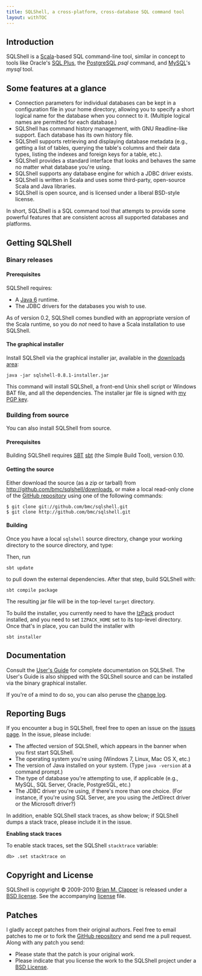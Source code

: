 ```yaml
---
title: SQLShell, a cross-platform, cross-database SQL command tool
layout: withTOC
---
```


## Introduction

SQLShell is a [Scala][]-based SQL command-line tool, similar in concept to
tools like Oracle's [SQL Plus][], the [PostgreSQL][] *psql* command, and
[MySQL][]'s *mysql* tool.

## Some features at a glance

* Connection parameters for individual databases can be kept in a
  configuration file in your home directory, allowing you to specify a
  short logical name for the database when you connect to it. (Multiple
  logical names are permitted for each database.)
* SQLShell has command history management, with GNU Readline-like support.
  Each database has its own history file.
* SQLShell supports retrieving and displaying database metadata (e.g.,
  getting a list of tables, querying the table's columns and their data
  types, listing the indexes and foreign keys for a table, etc.).
* SQLShell provides a standard interface that looks and behaves the same no
  matter what database you're using.
* SQLShell supports any database engine for which a JDBC driver exists.
* SQLShell is written in Scala and uses some third-party, open-source Scala
  and Java libraries.
* SQLShell is open source, and is licensed under a liberal BSD-style
  license.

In short, SQLShell is a SQL command tool that attempts to provide some
powerful features that are consistent across all supported databases and
platforms.

## Getting SQLShell

### Binary releases

#### Prerequisites

SQLShell requires:

* A [Java 6][] runtime.
* The JDBC drivers for the databases you wish to use.

As of version 0.2, SQLShell comes bundled with an appropriate version of
the Scala runtime, so you do *not* need to have a Scala installation to use
SQLShell.

#### The graphical installer

Install SQLShell via the graphical installer jar, available in the
[downloads area][]:

    java -jar sqlshell-0.8.1-installer.jar

This command will install SQLShell, a front-end Unix shell script or
Windows BAT file, and all the dependencies. The installer jar file is signed
with [my PGP key][].

### Building from source

You can also install SQLShell from source.

#### Prerequisites

Building SQLShell requires [SBT] [sbt] (the Simple Build Tool), version 0.10.

#### Getting the source

Either download the source (as a
zip or tarball) from <http://github.com/bmc/sqlshell/downloads>, or make a
local read-only clone of the [GitHub repository][] using one of the
following commands:

    $ git clone git://github.com/bmc/sqlshell.git
    $ git clone http://github.com/bmc/sqlshell.git

#### Building

Once you have a local `sqlshell` source directory, change your working
directory to the source directory, and type:

Then, run

    sbt update

to pull down the external dependencies. After that step, build SQLShell with:

    sbt compile package

The resulting jar file will be in the top-level `target` directory.

To build the installer, you currently need to have the [IzPack][izpack]
product installed, and you need to set `IZPACK_HOME` set to its top-level
directory. Once that's in place, you can build the installer with

    sbt installer

## Documentation

Consult the [User's Guide][] for complete documentation on SQLShell. The
User's Guide is also shipped with the SQLShell source and can be installed
via the binary graphical installer.

If you're of a mind to do so, you can also peruse the [change log][].

## Reporting Bugs

If you encounter a bug in SQLShell, freel free to open an issue on the
[issues page][]. In the issue, please include:

* The affected version of SQLShell, which appears in the banner when you
  first start SQLShell.
* The operating system you're using (Windows 7, Linux, Mac OS X, etc.)
* The version of Java installed on your system. (Type `java -version` at a
  command prompt.)
* The type of database you're attempting to use, if applicable (e.g., MySQL,
  SQL Server, Oracle, PostgreSQL, etc.)
* The JDBC driver you're using, if there's more than one choice. (For instance,
  if you're using SQL Server, are you using the JetDirect driver or the 
  Microsoft driver?)

In addition, enable SQLShell stack traces, as show below; if SQLShell dumps
a stack trace, please include it in the issue.

**Enabling stack traces**

To enable stack traces, set the SQLShell `stacktrace` variable:

    db> .set stacktrace on


## Copyright and License

SQLShell is copyright &copy; 2009-2010 [Brian M. Clapper][] is released
under a [BSD license][license]. See the accompanying [license][] file.

## Patches

I gladly accept patches from their original authors. Feel free to email
patches to me or to fork the [GitHub repository][] and send me a pull
request. Along with any patch you send:

* Please state that the patch is your original work.
* Please indicate that you license the work to the SQLShell project
  under a [BSD License][license].

[User's Guide]: users-guide.html
[GitHub repository]: http://github.com/bmc/sqlshell
[Scala]: http://www.scala-lang.org/
[SQL Plus]: http://www.oracle.com/technology/docs/tech/sql_plus/index.html
[PostgreSQL]: http://www.postgresql.org/
[MySQL]: http://www.mysql.org/
[Java 6]: http://java.sun.com/
[downloads area]: http://github.com/bmc/sqlshell/downloads/
[my PGP key]: http://www.clapper.org/bmc/pgp.html
[izpack]: http://izpack.org/
[sbt]: http://code.google.com/p/simple-build-tool
[sbt-setup]: http://code.google.com/p/simple-build-tool/wiki/Setup
[license]: license.html
[Brian M. Clapper]: mailto:bmc@clapper.org
[change log]: CHANGELOG.html
[issues page]: https://github.com/bmc/sqlshell/issues